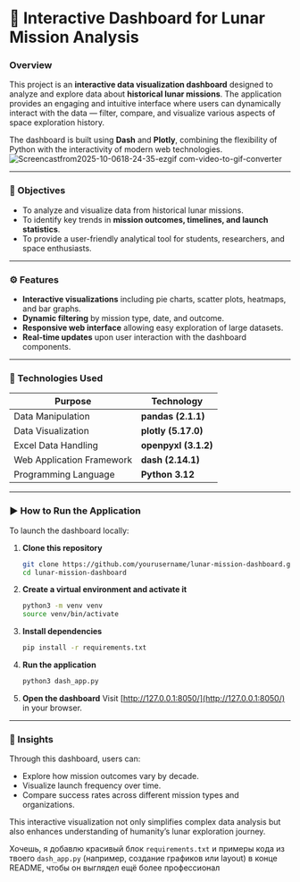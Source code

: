 
# 🚀 Interactive Dashboard for Lunar Mission Analysis

### Overview

This project is an **interactive data visualization dashboard** designed to analyze and explore data about **historical lunar missions**.
The application provides an engaging and intuitive interface where users can dynamically interact with the data — filter, compare, and visualize various aspects of space exploration history.

The dashboard is built using **Dash** and **Plotly**, combining the flexibility of Python with the interactivity of modern web technologies.
![Screencastfrom2025-10-0618-24-35-ezgif com-video-to-gif-converter](https://github.com/user-attachments/assets/adbbc5a2-521e-49c0-94e9-a51bb077f578)

---

### 🎯 Objectives

* To analyze and visualize data from historical lunar missions.
* To identify key trends in **mission outcomes, timelines, and launch statistics**.
* To provide a user-friendly analytical tool for students, researchers, and space enthusiasts.

---

### ⚙️ Features

* **Interactive visualizations** including pie charts, scatter plots, heatmaps, and bar graphs.
* **Dynamic filtering** by mission type, date, and outcome.
* **Responsive web interface** allowing easy exploration of large datasets.
* **Real-time updates** upon user interaction with the dashboard components.

---

### 🧠 Technologies Used

| Purpose                   | Technology           |
| ------------------------- | -------------------- |
| Data Manipulation         | **pandas (2.1.1)**   |
| Data Visualization        | **plotly (5.17.0)**  |
| Excel Data Handling       | **openpyxl (3.1.2)** |
| Web Application Framework | **dash (2.14.1)**    |
| Programming Language      | **Python 3.12**      |

---

### ▶️ How to Run the Application

To launch the dashboard locally:

1. **Clone this repository**

   ```bash
   git clone https://github.com/yourusername/lunar-mission-dashboard.git
   cd lunar-mission-dashboard
   ```

2. **Create a virtual environment and activate it**

   ```bash
   python3 -m venv venv
   source venv/bin/activate
   ```

3. **Install dependencies**

   ```bash
   pip install -r requirements.txt
   ```

4. **Run the application**

   ```bash
   python3 dash_app.py
   ```

5. **Open the dashboard**
   Visit [http://127.0.0.1:8050/](http://127.0.0.1:8050/) in your browser.

---

### 🧩 Insights

Through this dashboard, users can:

* Explore how mission outcomes vary by decade.
* Visualize launch frequency over time.
* Compare success rates across different mission types and organizations.

This interactive visualization not only simplifies complex data analysis but also enhances understanding of humanity’s lunar exploration journey.


Хочешь, я добавлю красивый блок `requirements.txt` и примеры кода из твоего `dash_app.py` (например, создание графиков или layout) в конце README, чтобы он выглядел ещё более профессионал
